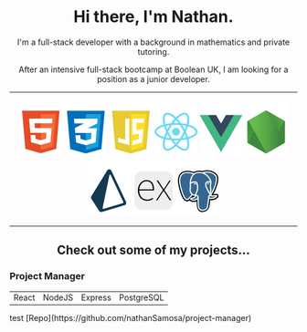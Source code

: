 <h1 align="center">Hi there, I'm Nathan.</h1>

<p align="center">I'm a full-stack developer with a background in mathematics and private tutoring.</p>
<p align="center">After an intensive full-stack bootcamp at Boolean UK, I am looking for a position as a junior developer.</p>

---

<div display="flex" align="center">
    <img height="100px" object-fit="contain" src="./assets/html.png"/>
    <img height="100px" object-fit="contain" src="./assets/css.png"/>
    <img height="100px" object-fit="contain" src="./assets/js.png"/>
    <img height="100px" object-fit="contain" src="./assets/react.png"/>
    <img height="100px" object-fit="contain" src="./assets/vue.png"/>
    <img height="100px" object-fit="contain" src="./assets/node.png"/>
    <img height="100px" object-fit="contain" src="./assets/Prisma.png"/>
    <img height="100px" object-fit="contain" src="./assets/express.png"/>
    <img height="100px" object-fit="contain" src="./assets/postgresql.png"/>
</div>

---

<h2 align="center">Check out some of my projects...</h2>

<h3>Project Manager</h3>
<table>
    <tr>
        <td>React</td><td>NodeJS</td><td>Express</td><td>PostgreSQL</td>
    </tr>
</table>
test [Repo](https://github.com/nathanSamosa/project-manager)
